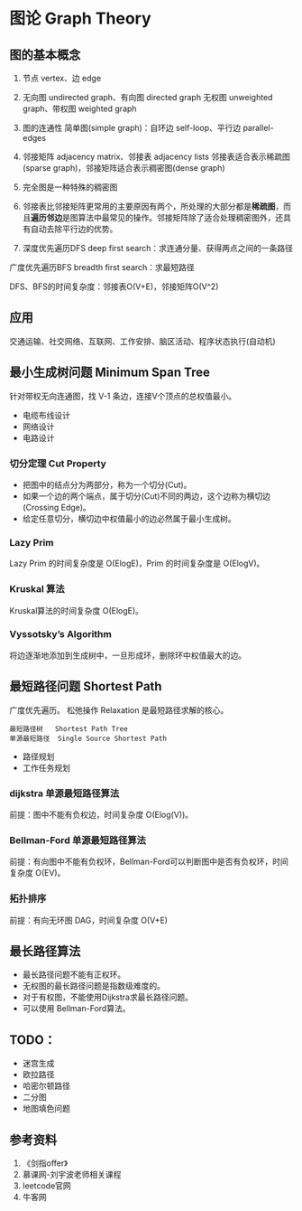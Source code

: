 # 图论 Graph Theory

## 图的基本概念

1. 节点 vertex、边 edge

2. 无向图 undirected graph、有向图 directed graph
无权图 unweighted graph、带权图 weighted graph

3. 图的连通性
简单图(simple graph)：自环边 self-loop、平行边 parallel-edges

4. 邻接矩阵 adjacency matrix、邻接表 adjacency lists
邻接表适合表示稀疏图(sparse graph)，邻接矩阵适合表示稠密图(dense graph)

5. 完全图是一种特殊的稠密图

6. 邻接表比邻接矩阵更常用的主要原因有两个，所处理的大部分都是**稀疏图**，而且**遍历邻边**是图算法中最常见的操作。邻接矩阵除了适合处理稠密图外，还具有自动去除平行边的优势。

7. 深度优先遍历DFS deep first search：求连通分量、获得两点之间的一条路径

广度优先遍历BFS breadth first search：求最短路径

DFS、BFS的时间复杂度：邻接表O(V+E)，邻接矩阵O(V^2)

## 应用

交通运输、社交网络、互联网、工作安排、脑区活动、程序状态执行(自动机)

## 最小生成树问题 Minimum Span Tree

针对带权无向连通图，找 V-1 条边，连接V个顶点的总权值最小。

* 电缆布线设计
* 网络设计
* 电路设计

### 切分定理 Cut Property

* 把图中的结点分为两部分，称为一个切分(Cut)。
* 如果一个边的两个端点，属于切分(Cut)不同的两边，这个边称为横切边(Crossing Edge)。
* 给定任意切分，横切边中权值最小的边必然属于最小生成树。

### Lazy Prim

Lazy Prim 的时间复杂度是 O(ElogE)，Prim 的时间复杂度是 O(ElogV)。

### Kruskal 算法

Kruskal算法的时间复杂度 O(ElogE)。

### Vyssotsky’s Algorithm

将边逐渐地添加到生成树中，一旦形成环，删除环中权值最大的边。

## 最短路径问题 Shortest Path

广度优先遍历。
松弛操作 Relaxation 是最短路径求解的核心。

	最短路径树	Shortest Path Tree
	单源最短路径	Single Source Shortest Path

* 路径规划
* 工作任务规划

### dijkstra 单源最短路径算法

前提：图中不能有负权边，时间复杂度 O(Elog(V))。

### Bellman-Ford 单源最短路径算法

前提：有向图中不能有负权环，Bellman-Ford可以判断图中是否有负权环，时间复杂度 O(EV)。

### 拓扑排序

前提：有向无环图 DAG，时间复杂度 O(V+E)

## 最长路径算法

* 最长路径问题不能有正权环。
* 无权图的最长路径问题是指数级难度的。
* 对于有权图，不能使用Dijkstra求最长路径问题。
* 可以使用 Bellman-Ford算法。

## TODO：

* 迷宫生成
* 欧拉路径
* 哈密尔顿路径
* 二分图
* 地图填色问题

## 参考资料

1. 《剑指offer》
2. 慕课网-刘宇波老师相关课程
3. leetcode官网
4. 牛客网